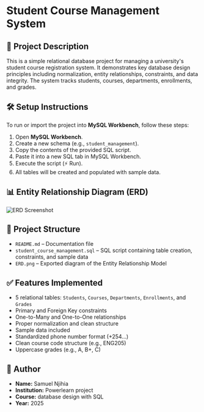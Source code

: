 # Student Course Management System

## 📘 Project Description

This is a simple relational database project for managing a university's student course registration system. It demonstrates key database design principles including normalization, entity relationships, constraints, and data integrity. The system tracks students, courses, departments, enrollments, and grades.

## 🛠️ Setup Instructions

To run or import the project into **MySQL Workbench**, follow these steps:

1. Open **MySQL Workbench**.
2. Create a new schema (e.g., `student_management`).
3. Copy the contents of the provided SQL script.
4. Paste it into a new SQL tab in MySQL Workbench.
5. Execute the script (⚡ Run).
6. All tables will be created and populated with sample data.

## 📊 Entity Relationship Diagram (ERD)

![ERD Screenshot](https://github.com/user-attachments/assets/007642f6-697f-461a-9055-b9ef1bae9605)



## 📂 Project Structure

- `README.md` – Documentation file 
- `student_course_management.sql` – SQL script containing table creation, constraints, and sample data
- `ERD.png` – Exported diagram of the Entity Relationship Model 

## ✅ Features Implemented

- 5 relational tables: `Students`, `Courses`, `Departments`, `Enrollments`, and `Grades`
- Primary and Foreign Key constraints
- One-to-Many and One-to-One relationships
- Proper normalization and clean structure
- Sample data included
- Standardized phone number format (+254...)
- Clean course code structure (e.g., ENG205)
- Uppercase grades (e.g., A, B+, C)

## 👤 Author

- **Name:** Samuel Njihia
- **Institution:** Powerlearn project
- **Course:** database design with SQL
- **Year:** 2025

